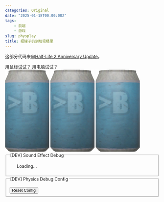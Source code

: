 ```yaml
---
categories: Original
date: "2025-01-18T00:00:00Z"
tags:
    - 前端
    - 游戏
slug: physplay
title: 把罐子扔到垃圾桶里
---
```


这部分代码来自[Half-Life 2 Anniversary Update](https://www.half-life.com/en/halflife2/20th)。

<div>
    <!-- https://www.half-life.com/en/halflife2/20th -->
    <link href="physplay/css/physplay.css" rel="stylesheet" type="text/css" />
    <script
        type="text/javascript"
        src="physplay/javascript/fastdom.js"
    ></script>
    <script
        type="text/javascript"
        src="physplay/javascript/physplay-sfx.js"
    ></script>
    <script type="text/javascript" src="physplay/javascript/matter.js"></script>
    <script
        type="text/javascript"
        src="physplay/javascript/matter-wrap.min.js"
    ></script>
    <script
        type="text/javascript"
        src="physplay/javascript/physplay.js"
    ></script>
    <div id="gravgun">
        <div id="gravgunimage" class="gravgunimage"></div>
        <div id="mobilemessage">
            <span class="use-mouse">用鼠标试试？</span>
            <span class="use-desktop">用电脑试试？</span>
        </div>
        <img class="can" id="can" src="physplay/image/can.png" />
        <img class="can intrash intrash1" src="physplay/image/can.png" />
        <img class="can intrash intrash2" src="physplay/image/can.png" />
        <div id="trashcan" class="trashcan" data-phys></div>
        <div class="gravgun-ground"></div>
        <fieldset id="sounddebug" class="debugUI">
            <legend>[DEV] Sound Effect Debug</legend>
            <ul>
                Loading...
            </ul>
        </fieldset>
        <fieldset id="physdebug" class="debugUI">
            <legend>[DEV] Physics Debug Config</legend>
            <ul></ul>
            <button onclick="phys.config.reset()">Reset Config</button>
        </fieldset>
        <div id="physContainer">
            <canvas id="physCanvas"> </canvas>
        </div>
        <div id="preloadImages"></div>
    </div>
</div>
